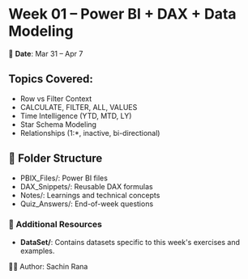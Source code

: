 # Week 01 – Power BI + DAX + Data Modeling

📅 **Date**: Mar 31 – Apr 7

## Topics Covered:
- Row vs Filter Context
- CALCULATE, FILTER, ALL, VALUES
- Time Intelligence (YTD, MTD, LY)
- Star Schema Modeling
- Relationships (1:*, inactive, bi-directional)

## 📁 Folder Structure
- PBIX_Files/: Power BI files
- DAX_Snippets/: Reusable DAX formulas
- Notes/: Learnings and technical concepts
- Quiz_Answers/: End-of-week questions
### 📂 Additional Resources
- **DataSet/**: Contains datasets specific to this week's exercises and examples.



👨‍💻 Author: Sachin Rana  